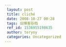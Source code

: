 ```yaml
---
 layout: post
 title: cliché
 date: 2008-10-27 00:28
 tags: 旧博客存档
 ref_id: 1536955198635
 author: teryoy
 categories: Uncategorized
---
```

